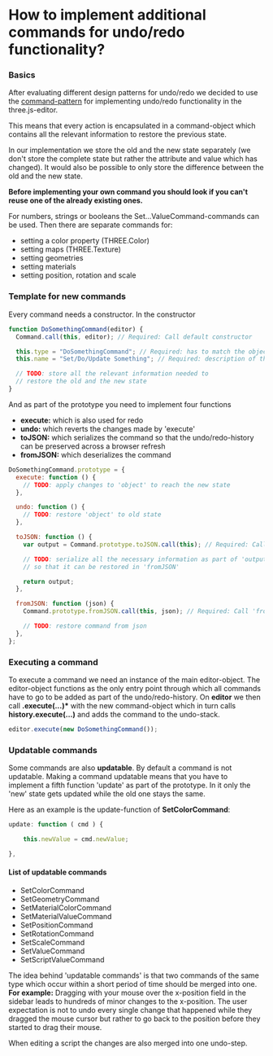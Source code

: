 # How to implement additional commands for undo/redo functionality?

### Basics

After evaluating different design patterns for undo/redo we decided to use the [command-pattern](http://en.wikipedia.org/wiki/Command_pattern) for implementing undo/redo functionality in the three.js-editor.

This means that every action is encapsulated in a command-object which contains all the relevant information to restore the previous state.

In our implementation we store the old and the new state separately (we don't store the complete state but rather the attribute and value which has changed).
It would also be possible to only store the difference between the old and the new state.

**Before implementing your own command you should look if you can't reuse one of the already existing ones.**

For numbers, strings or booleans the Set...ValueCommand-commands can be used.
Then there are separate commands for:

- setting a color property (THREE.Color)
- setting maps (THREE.Texture)
- setting geometries
- setting materials
- setting position, rotation and scale

### Template for new commands

Every command needs a constructor. In the constructor

```javascript
function DoSomethingCommand(editor) {
  Command.call(this, editor); // Required: Call default constructor

  this.type = "DoSomethingCommand"; // Required: has to match the object-name!
  this.name = "Set/Do/Update Something"; // Required: description of the command, used in Sidebar.History

  // TODO: store all the relevant information needed to
  // restore the old and the new state
}
```

And as part of the prototype you need to implement four functions

- **execute:** which is also used for redo
- **undo:** which reverts the changes made by 'execute'
- **toJSON:** which serializes the command so that the undo/redo-history can be preserved across a browser refresh
- **fromJSON:** which deserializes the command

```javascript
DoSomethingCommand.prototype = {
  execute: function () {
    // TODO: apply changes to 'object' to reach the new state
  },

  undo: function () {
    // TODO: restore 'object' to old state
  },

  toJSON: function () {
    var output = Command.prototype.toJSON.call(this); // Required: Call 'toJSON'-method of prototype 'Command'

    // TODO: serialize all the necessary information as part of 'output' (JSON-format)
    // so that it can be restored in 'fromJSON'

    return output;
  },

  fromJSON: function (json) {
    Command.prototype.fromJSON.call(this, json); // Required: Call 'fromJSON'-method of prototype 'Command'

    // TODO: restore command from json
  },
};
```

### Executing a command

To execute a command we need an instance of the main editor-object. The editor-object functions as the only entry point through which all commands have to go to be added as part of the undo/redo-history.
On **editor** we then call **.execute(...)\*** with the new command-object which in turn calls **history.execute(...)** and adds the command to the undo-stack.

```javascript
editor.execute(new DoSomethingCommand());
```

### Updatable commands

Some commands are also **updatable**. By default a command is not updatable. Making a command updatable means that you
have to implement a fifth function 'update' as part of the prototype. In it only the 'new' state gets updated while the old one stays the same.

Here as an example is the update-function of **SetColorCommand**:

```javascript
update: function ( cmd ) {

	this.newValue = cmd.newValue;

},

```

#### List of updatable commands

- SetColorCommand
- SetGeometryCommand
- SetMaterialColorCommand
- SetMaterialValueCommand
- SetPositionCommand
- SetRotationCommand
- SetScaleCommand
- SetValueCommand
- SetScriptValueCommand

The idea behind 'updatable commands' is that two commands of the same type which occur
within a short period of time should be merged into one.
**For example:** Dragging with your mouse over the x-position field in the sidebar
leads to hundreds of minor changes to the x-position.
The user expectation is not to undo every single change that happened while they dragged
the mouse cursor but rather to go back to the position before they started to drag their mouse.

When editing a script the changes are also merged into one undo-step.
